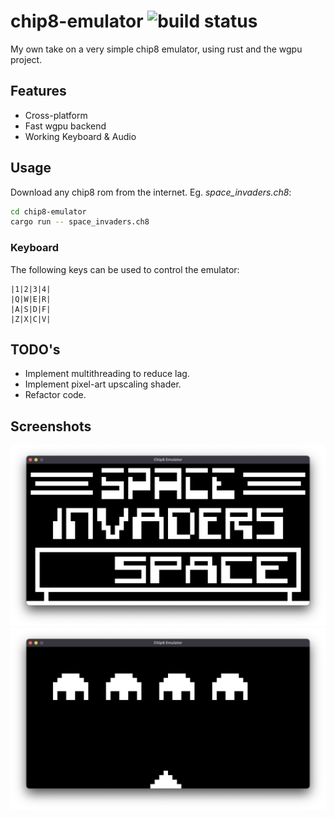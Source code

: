 # chip8-emulator ![build status](https://github.com/jla2000/chip8-emulator/actions/workflows/rust.yml/badge.svg)


My own take on a very simple chip8 emulator, using rust and the wgpu project.


## Features

- Cross-platform
- Fast wgpu backend
- Working Keyboard & Audio


## Usage

Download any chip8 rom from the internet.
Eg. _space_invaders.ch8_:

```sh
cd chip8-emulator
cargo run -- space_invaders.ch8
```


### Keyboard

The following keys can be used to control the emulator:

```
|1|2|3|4|
|Q|W|E|R|
|A|S|D|F|
|Z|X|C|V|
```


## TODO's

-  Implement multithreading to reduce lag.
-  Implement pixel-art upscaling shader.
-  Refactor code.


## Screenshots

![Screenshot 1](./screenshots/1.png)
![Screenshot 2](./screenshots/2.png)
